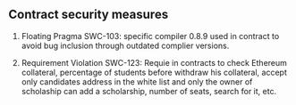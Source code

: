 ## Contract security measures

1. Floating Pragma SWC-103: specific compiler 0.8.9 used in contract to avoid bug inclusion through outdated complier versions.

2. Requirement Violation SWC-123: Requie in contracts to check Ethereum collateral, percentage of students before withdraw his collateral, accept only candidates address in the white list and only the owner of scholaship can add a scholarship, number of seats, search for it, etc.

